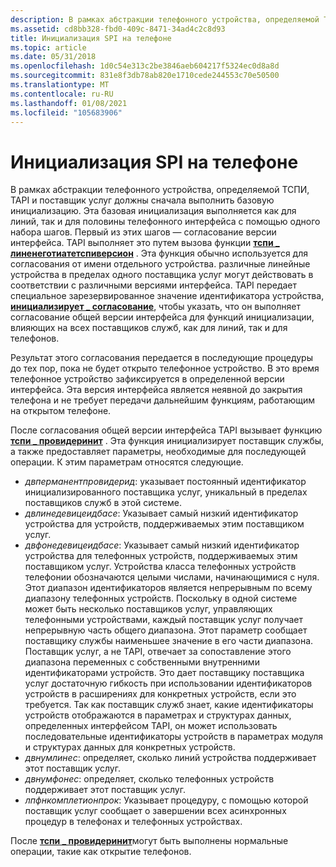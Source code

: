 ```yaml
---
description: В рамках абстракции телефонного устройства, определяемой ТСПИ, TAPI и поставщик услуг должны сначала выполнить базовую инициализацию.
ms.assetid: cd8bb328-fbd0-409c-8471-34ad4c2c8d93
title: Инициализация SPI на телефоне
ms.topic: article
ms.date: 05/31/2018
ms.openlocfilehash: 1d0c54e313c2be3846aeb604217f5324ec0d8a8d
ms.sourcegitcommit: 831e8f3db78ab820e1710cede244553c70e50500
ms.translationtype: MT
ms.contentlocale: ru-RU
ms.lasthandoff: 01/08/2021
ms.locfileid: "105683906"
---
```

# <a name="phone-spi-initialization"></a>Инициализация SPI на телефоне

В рамках абстракции телефонного устройства, определяемой ТСПИ, TAPI и поставщик услуг должны сначала выполнить базовую инициализацию. Эта базовая инициализация выполняется как для линий, так и для половины телефонного интерфейса с помощью одного набора шагов. Первый из этих шагов — согласование версии интерфейса. TAPI выполняет это путем вызова функции [**тспи \_ линенеготиатетспиверсион**](/windows/win32/api/tspi/nf-tspi-tspi_linenegotiatetspiversion) . Эта функция обычно используется для согласования от имени отдельного устройства. различные линейные устройства в пределах одного поставщика услуг могут действовать в соответствии с различными версиями интерфейса. TAPI передает специальное зарезервированное значение идентификатора устройства, [**инициализирует \_ согласование**](initialize-negotiation.md), чтобы указать, что он выполняет согласование общей версии интерфейса для функций инициализации, влияющих на всех поставщиков служб, как для линий, так и для телефонов.

Результат этого согласования передается в последующие процедуры до тех пор, пока не будет открыто телефонное устройство. В это время телефонное устройство зафиксируется в определенной версии интерфейса. Эта версия интерфейса является неявной до закрытия телефона и не требует передачи дальнейшим функциям, работающим на открытом телефоне.

После согласования общей версии интерфейса TAPI вызывает функцию [**тспи \_ провидеринит**](/windows/win32/api/tspi/nf-tspi-tspi_providerinit) . Эта функция инициализирует поставщик службы, а также предоставляет параметры, необходимые для последующей операции. К этим параметрам относятся следующие.

-   *двперманентпровидерид*: указывает постоянный идентификатор инициализированного поставщика услуг, уникальный в пределах поставщиков служб в этой системе.
-   *двлинедевицеидбасе*: Указывает самый низкий идентификатор устройства для устройств, поддерживаемых этим поставщиком услуг.
-   *двфонедевицеидбасе*: Указывает самый низкий идентификатор устройства для телефонных устройств, поддерживаемых этим поставщиком услуг. Устройства класса телефонных устройств телефонии обозначаются целыми числами, начинающимися с нуля. Этот диапазон идентификаторов является непрерывным по всему диапазону телефонных устройств. Поскольку в одной системе может быть несколько поставщиков услуг, управляющих телефонными устройствами, каждый поставщик услуг получает непрерывную часть общего диапазона. Этот параметр сообщает поставщику службы наименьшее значение в его части диапазона. Поставщик услуг, а не TAPI, отвечает за сопоставление этого диапазона переменных с собственными внутренними идентификаторами устройств. Это дает поставщику поставщика услуг достаточную гибкость при использовании идентификаторов устройств в расширениях для конкретных устройств, если это требуется. Так как поставщик служб знает, какие идентификаторы устройств отображаются в параметрах и структурах данных, определенных интерфейсом TAPI, он может использовать последовательные идентификаторы устройств в параметрах модуля и структурах данных для конкретных устройств.
-   *двнумлинес*: определяет, сколько линий устройства поддерживает этот поставщик услуг.
-   *двнумфонес*: определяет, сколько телефонных устройств поддерживает этот поставщик услуг.
-   *лпфнкомплетионпрок*: Указывает процедуру, с помощью которой поставщик услуг сообщает о завершении всех асинхронных процедур в телефонах и телефонных устройствах.

После [**тспи \_ провидеринит**](/windows/win32/api/tspi/nf-tspi-tspi_providerinit)могут быть выполнены нормальные операции, такие как открытие телефонов.

 

 
